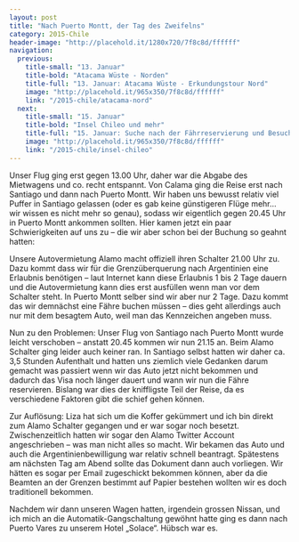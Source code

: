 ```yaml
---
layout: post
title: "Nach Puerto Montt, der Tag des Zweifelns"
category: 2015-Chile
header-image: "http://placehold.it/1280x720/7f8c8d/ffffff"
navigation:
  previous:
    title-small: "13. Januar"
    title-bold: "Atacama Wüste - Norden"
    title-full: "13. Januar: Atacama Wüste - Erkundungstour Nord"
    image: "http://placehold.it/965x350/7f8c8d/ffffff"
    link: "/2015-chile/atacama-nord"
  next:
    title-small: "15. Januar"
    title-bold: "Insel Chileo und mehr"
    title-full: "15. Januar: Suche nach der Fährreservierung und Besuch der Insel Chileo"
    image: "http://placehold.it/965x350/7f8c8d/ffffff"
    link: "/2015-chile/insel-chileo"
---
```

Unser Flug ging erst gegen 13.00 Uhr, daher war die Abgabe des Mietwagens und co. recht entspannt. Von Calama ging die Reise erst nach Santiago und dann nach Puerto Montt. Wir haben uns bewusst relativ viel Puffer in Santiago gelassen (oder es gab keine günstigeren Flüge mehr… wir wissen es nicht mehr so genau), sodass wir eigentlich gegen 20.45 Uhr in Puerto Montt ankommen sollten. Hier kamen jetzt ein paar Schwierigkeiten auf uns zu – die wir aber schon bei der Buchung so geahnt hatten: 

Unsere Autovermietung Alamo macht offiziell ihren Schalter 21.00 Uhr zu. Dazu kommt dass wir für die Grenzüberquerung nach Argentinien eine Erlaubnis benötigen – laut Internet kann diese Erlaubnis 1 bis 2 Tage dauern und die Autovermietung kann dies erst ausfüllen wenn man vor dem Schalter steht. In Puerto Montt selber sind wir aber nur 2 Tage. Dazu kommt das wir demnächst eine Fähre buchen müssen – dies geht allerdings auch nur mit dem besagtem Auto, weil man das Kennzeichen angeben muss. 

Nun zu den Problemen: Unser Flug von Santiago nach Puerto Montt wurde leicht verschoben – anstatt 20.45 kommen wir nun 21.15 an. Beim Alamo Schalter ging leider auch keiner ran. In Santiago selbst hatten wir daher ca. 3,5 Stunden Aufenthalt und hatten uns ziemlich viele Gedanken darum gemacht was passiert wenn wir das Auto jetzt nicht bekommen und dadurch das Visa noch länger dauert und wann wir nun die Fähre reservieren. 
Bislang war dies der kniffligste Teil der Reise, da es verschiedene Faktoren gibt die schief gehen können. 

Zur Auflösung: Liza hat sich um die Koffer gekümmert und ich bin direkt zum Alamo Schalter gegangen und er war sogar noch besetzt. Zwischenzeitlich hatten wir sogar den Alamo Twitter Account angeschrieben – was man nicht alles so macht. Wir bekamen das Auto und auch die Argentinienbewilligung war relativ schnell beantragt. Spätestens am nächsten Tag am Abend sollte das Dokument dann auch vorliegen. Wir hätten es sogar per Email zugeschickt bekommen können, aber da die Beamten an der Grenzen bestimmt auf Papier bestehen wollten wir es doch traditionell bekommen. 

Nachdem wir dann unseren Wagen hatten, irgendein grossen Nissan, und ich mich an die Automatik-Gangschaltung gewöhnt hatte ging es dann nach Puerto Vares zu unserem Hotel „Solace“. Hübsch war es.  